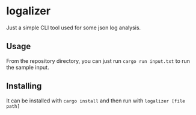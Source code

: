 # logalizer

Just a simple CLI tool used for some json log analysis.

## Usage

From the repository directory, you can just run `cargo run input.txt` to run the sample input.

## Installing

It can be installed with `cargo install` and then run with `logalizer [file path]`
